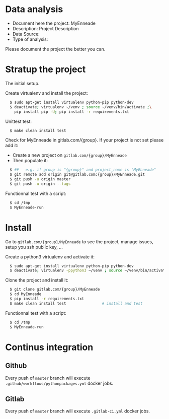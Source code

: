 # Data analysis
- Document here the project: MyEnneade
- Description: Project Description
- Data Source:
- Type of analysis:

Please document the project the better you can.

# Stratup the project

The initial setup.

Create virtualenv and install the project:
```bash
  $ sudo apt-get install virtualenv python-pip python-dev
  $ deactivate; virtualenv ~/venv ; source ~/venv/bin/activate ;\
    pip install pip -U; pip install -r requirements.txt
```

Unittest test:
```bash
  $ make clean install test
```

Check for MyEnneade in gitlab.com/{group}.
If your project is not set please add it:

- Create a new project on `gitlab.com/{group}/MyEnneade`
- Then populate it:

```bash
  $ ##   e.g. if group is "{group}" and project_name is "MyEnneade"
  $ git remote add origin git@gitlab.com:{group}/MyEnneade.git
  $ git push -u origin master
  $ git push -u origin --tags
```

Functionnal test with a script:
```bash
  $ cd /tmp
  $ MyEnneade-run
```
# Install
Go to `gitlab.com/{group}/MyEnneade` to see the project, manage issues,
setup you ssh public key, ...

Create a python3 virtualenv and activate it:
```bash
  $ sudo apt-get install virtualenv python-pip python-dev
  $ deactivate; virtualenv -ppython3 ~/venv ; source ~/venv/bin/activate
```

Clone the project and install it:
```bash
  $ git clone gitlab.com/{group}/MyEnneade
  $ cd MyEnneade
  $ pip install -r requirements.txt
  $ make clean install test                # install and test
```
Functionnal test with a script:
```bash
  $ cd /tmp
  $ MyEnneade-run
``` 

# Continus integration
## Github 
Every push of `master` branch will execute `.github/workflows/pythonpackages.yml` docker jobs.
## Gitlab
Every push of `master` branch will execute `.gitlab-ci.yml` docker jobs.
